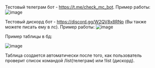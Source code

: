 Тестовый телеграм бот - https://t.me/check_mc_bot. Пример работы: 
![image](https://github.com/user-attachments/assets/30910d98-771b-43d1-8c78-fd7cd7cdef4c)

Тестовый дискорд бот - https://discord.gg/W2QV8x8RNp (Вы также можете писать ему в лс). Пример работы: 
![image](https://github.com/user-attachments/assets/eaf1014e-b1d8-4ca8-8f3f-244b17fbf844)

Пример таблицы в бд:
 
![image](https://github.com/user-attachments/assets/8e311354-a5a7-439c-a47e-2bcbbd9e5f67)

Таблица создается автоматически после того, как пользователь проверит список командой /list(телеграм) или !list (дискорд).
